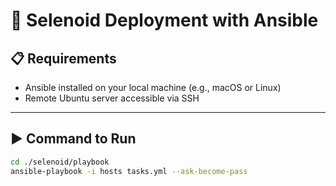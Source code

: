# 🐧 Selenoid Deployment with Ansible

## 📋 Requirements

- Ansible installed on your local machine (e.g., macOS or Linux)
- Remote Ubuntu server accessible via SSH

---

## ▶️ Command to Run

```bash
cd ./selenoid/playbook
ansible-playbook -i hosts tasks.yml --ask-become-pass
